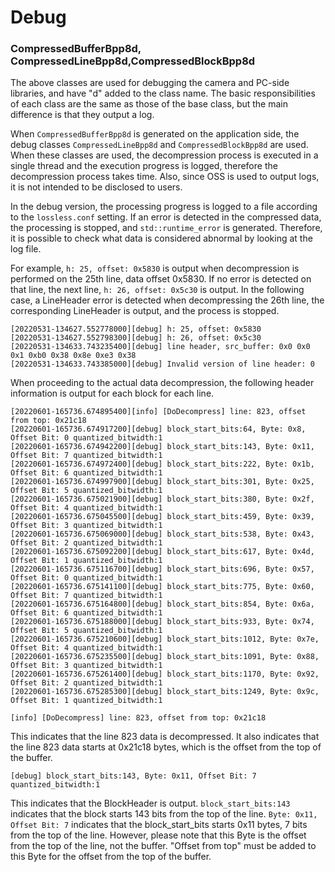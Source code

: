 # Debug
### CompressedBufferBpp8d, CompressedLineBpp8d,CompressedBlockBpp8d

The above classes are used for debugging the camera and PC-side libraries, and have "d" added to the class name. The basic responsibilities of each class are the same as those of the base class, but the main difference is that they output a log.

When `CompressedBufferBpp8d` is generated on the application side, the debug classes `CompressedLineBpp8d` and `CompressedBlockBpp8d` are used. When these classes are used, the decompression process is executed in a single thread and the execution progress is logged, therefore the decompression process takes time. Also, since OSS is used to output logs, it is not intended to be disclosed to users.

In the debug version, the processing progress is logged to a file according to the `lossless.conf` setting. If an error is detected in the compressed data, the processing is stopped, and `std::runtime_error` is generated. Therefore, it is possible to check what data is considered abnormal by looking at the log file.

For example, `h: 25, offset: 0x5830` is output when decompression is performed on the 25th line, data offset 0x5830. If no error is detected on that line, the next line, `h: 26, offset: 0x5c30`  is output. In the following case, a LineHeader error is detected when decompressing the 26th line, the corresponding LineHeader is output, and the process is stopped.

```
[20220531-134627.552778000][debug] h: 25, offset: 0x5830
[20220531-134627.552798300][debug] h: 26, offset: 0x5c30
[20220531-134633.743235400][debug] line header, src_buffer: 0x0 0x0 0x1 0xb0 0x38 0x8e 0xe3 0x38
[20220531-134633.743385000][debug] Invalid version of line header: 0
```

When proceeding to the actual data decompression, the following header information is output for each block for each line. 

```
[20220601-165736.674895400][info] [DoDecompress] line: 823, offset from top: 0x21c18
[20220601-165736.674917200][debug] block_start_bits:64, Byte: 0x8, Offset Bit: 0 quantized_bitwidth:1
[20220601-165736.674942200][debug] block_start_bits:143, Byte: 0x11, Offset Bit: 7 quantized_bitwidth:1
[20220601-165736.674972400][debug] block_start_bits:222, Byte: 0x1b, Offset Bit: 6 quantized_bitwidth:1
[20220601-165736.674997900][debug] block_start_bits:301, Byte: 0x25, Offset Bit: 5 quantized_bitwidth:1
[20220601-165736.675021900][debug] block_start_bits:380, Byte: 0x2f, Offset Bit: 4 quantized_bitwidth:1
[20220601-165736.675045500][debug] block_start_bits:459, Byte: 0x39, Offset Bit: 3 quantized_bitwidth:1
[20220601-165736.675069000][debug] block_start_bits:538, Byte: 0x43, Offset Bit: 2 quantized_bitwidth:1
[20220601-165736.675092200][debug] block_start_bits:617, Byte: 0x4d, Offset Bit: 1 quantized_bitwidth:1
[20220601-165736.675116700][debug] block_start_bits:696, Byte: 0x57, Offset Bit: 0 quantized_bitwidth:1
[20220601-165736.675141100][debug] block_start_bits:775, Byte: 0x60, Offset Bit: 7 quantized_bitwidth:1
[20220601-165736.675164800][debug] block_start_bits:854, Byte: 0x6a, Offset Bit: 6 quantized_bitwidth:1
[20220601-165736.675188000][debug] block_start_bits:933, Byte: 0x74, Offset Bit: 5 quantized_bitwidth:1
[20220601-165736.675210600][debug] block_start_bits:1012, Byte: 0x7e, Offset Bit: 4 quantized_bitwidth:1
[20220601-165736.675235500][debug] block_start_bits:1091, Byte: 0x88, Offset Bit: 3 quantized_bitwidth:1
[20220601-165736.675261400][debug] block_start_bits:1170, Byte: 0x92, Offset Bit: 2 quantized_bitwidth:1
[20220601-165736.675285300][debug] block_start_bits:1249, Byte: 0x9c, Offset Bit: 1 quantized_bitwidth:1
```



`[info] [DoDecompress] line: 823, offset from top: 0x21c18`

This indicates that the line 823 data is decompressed. It also indicates that the line 823 data starts at 0x21c18 bytes, which is the offset from the top of the buffer.

`[debug] block_start_bits:143, Byte: 0x11, Offset Bit: 7 quantized_bitwidth:1`

This indicates that the BlockHeader is output. `block_start_bits:143` indicates that the block starts 143 bits from the top of the line.  `Byte: 0x11, Offset Bit: 7` indicates that the block_start_bits starts 0x11 bytes, 7 bits from the top of the line. However, please note that this Byte is the offset from the top of the line, not the buffer. "Offset from top" must be added to this Byte for the offset from the top of the buffer.


